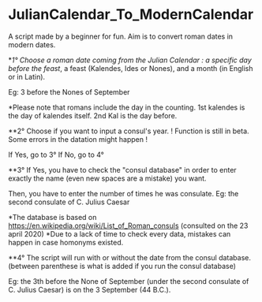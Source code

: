 # JulianCalendar_To_ModernCalendar
A script made by a beginner for fun. Aim is to convert roman dates in modern dates.

**1° Choose a roman date coming from the Julian Calendar : a specific day before the feast*, a feast (Kalendes, Ides or Nones), and a month (in English or in Latin).

Eg: 3 before the Nones of September

*Please note that romans include the day in the counting. 1st kalendes is the day of kalendes itself. 2nd Kal is the day before.

**2° Choose if you want to input a consul's year. ! Function is still in beta. Some errors in the datation might happen !

If Yes, go to 3°
If No, go to 4°

**3° If Yes, you have to check the "consul database" in order to enter exactly the name (even new spaces are a mistake) you want. 

Then, you have to enter the number of times he was consulate.
Eg: the second consulate of C. Julius Caesar

*The database is based on https://en.wikipedia.org/wiki/List_of_Roman_consuls (consulted on the 23 april 2020)
*Due to a lack of time to check every data, mistakes can happen in case homonyms existed. 

**4° The script will run with or without the date from the consul database. (between parenthese is what is added if you run the consul database)

Eg: the 3th before the None of September (under the second consulate of C. Julius Caesar) is on the 3 September (44 B.C.).
